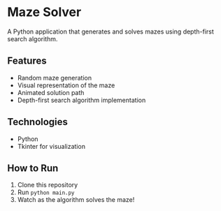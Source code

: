 # Maze Solver

A Python application that generates and solves mazes using depth-first search algorithm.

## Features
- Random maze generation
- Visual representation of the maze
- Animated solution path
- Depth-first search algorithm implementation

## Technologies
- Python
- Tkinter for visualization

## How to Run
1. Clone this repository
2. Run `python main.py`
3. Watch as the algorithm solves the maze!